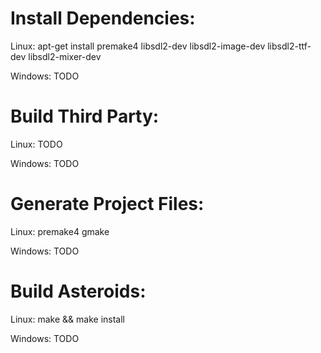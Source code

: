 Install Dependencies:
=====
Linux:
    apt-get install premake4 libsdl2-dev libsdl2-image-dev libsdl2-ttf-dev libsdl2-mixer-dev

Windows:
    TODO

Build Third Party:
=====
Linux:
    TODO

Windows:
    TODO

Generate Project Files:
=====
Linux:
    premake4 gmake

Windows:
    TODO


Build Asteroids:
=====
Linux:
    make && make install

Windows:
    TODO
